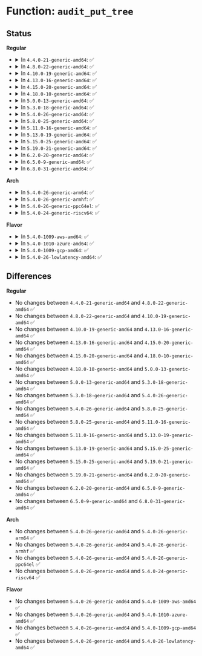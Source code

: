 # Function: <code>audit_put_tree</code>

## Status
<b>Regular</b>
<ul>
<li>
<details>
<summary>In <code>4.4.0-21-generic-amd64</code>: ✅</summary>

```c
void audit_put_tree(struct audit_tree * tree)
```

```json
{
  "name": "audit_put_tree",
  "collision_type": "Unique Global",
  "inline_type": "No",
  "funcs": [
    {
      "addr": 18446744071580074160,
      "name": "audit_put_tree",
      "external": true,
      "loc": "kernel/audit_tree.c:647",
      "file": "kernel/audit_tree.c",
      "inline": "seen, unknown",
      "caller_inline": [],
      "caller_func": [
        "kernel/auditfilter.c:audit_del_rule",
        "kernel/auditfilter.c:audit_rule_change",
        "kernel/auditfilter.c:audit_rule_change"
      ]
    }
  ],
  "symbols": [
    {
      "addr": 18446744071580074160,
      "name": "audit_put_tree",
      "section": ".text",
      "bind": "STB_GLOBAL",
      "size": 31
    }
  ]
}
```
</details>
</li>
<li>
<details>
<summary>In <code>4.8.0-22-generic-amd64</code>: ✅</summary>

```c
void audit_put_tree(struct audit_tree * tree)
```

```json
{
  "name": "audit_put_tree",
  "collision_type": "Unique Global",
  "inline_type": "No",
  "funcs": [
    {
      "addr": 18446744071580107408,
      "name": "audit_put_tree",
      "external": true,
      "loc": "kernel/audit_tree.c:647",
      "file": "kernel/audit_tree.c",
      "inline": "seen, unknown",
      "caller_inline": [],
      "caller_func": [
        "kernel/auditfilter.c:audit_rule_change",
        "kernel/auditfilter.c:audit_rule_change",
        "kernel/auditfilter.c:audit_del_rule"
      ]
    }
  ],
  "symbols": [
    {
      "addr": 18446744071580107408,
      "name": "audit_put_tree",
      "section": ".text",
      "bind": "STB_GLOBAL",
      "size": 31
    }
  ]
}
```
</details>
</li>
<li>
<details>
<summary>In <code>4.10.0-19-generic-amd64</code>: ✅</summary>

```c
void audit_put_tree(struct audit_tree * tree)
```

```json
{
  "name": "audit_put_tree",
  "collision_type": "Unique Global",
  "inline_type": "No",
  "funcs": [
    {
      "addr": 18446744071580147728,
      "name": "audit_put_tree",
      "external": true,
      "loc": "kernel/audit_tree.c:656",
      "file": "kernel/audit_tree.c",
      "inline": "seen, unknown",
      "caller_inline": [],
      "caller_func": [
        "kernel/auditfilter.c:audit_rule_change",
        "kernel/auditfilter.c:audit_rule_change",
        "kernel/auditfilter.c:audit_del_rule"
      ]
    }
  ],
  "symbols": [
    {
      "addr": 18446744071580147728,
      "name": "audit_put_tree",
      "section": ".text",
      "bind": "STB_GLOBAL",
      "size": 31
    }
  ]
}
```
</details>
</li>
<li>
<details>
<summary>In <code>4.13.0-16-generic-amd64</code>: ✅</summary>

```c
void audit_put_tree(struct audit_tree * tree)
```

```json
{
  "name": "audit_put_tree",
  "collision_type": "Unique Global",
  "inline_type": "No",
  "funcs": [
    {
      "addr": 18446744071580153520,
      "name": "audit_put_tree",
      "external": true,
      "loc": "kernel/audit_tree.c:689",
      "file": "kernel/audit_tree.c",
      "inline": "seen, unknown",
      "caller_inline": [],
      "caller_func": [
        "kernel/auditfilter.c:audit_rule_change",
        "kernel/auditfilter.c:audit_rule_change",
        "kernel/auditfilter.c:audit_del_rule"
      ]
    }
  ],
  "symbols": [
    {
      "addr": 18446744071580153520,
      "name": "audit_put_tree",
      "section": ".text",
      "bind": "STB_GLOBAL",
      "size": 32
    }
  ]
}
```
</details>
</li>
<li>
<details>
<summary>In <code>4.15.0-20-generic-amd64</code>: ✅</summary>

```c
void audit_put_tree(struct audit_tree * tree)
```

```json
{
  "name": "audit_put_tree",
  "collision_type": "Unique Global",
  "inline_type": "No",
  "funcs": [
    {
      "addr": 18446744071580206320,
      "name": "audit_put_tree",
      "external": true,
      "loc": "kernel/audit_tree.c:690",
      "file": "kernel/audit_tree.c",
      "inline": "seen, unknown",
      "caller_inline": [],
      "caller_func": [
        "kernel/auditfilter.c:audit_rule_change",
        "kernel/auditfilter.c:audit_rule_change",
        "kernel/auditfilter.c:audit_del_rule"
      ]
    }
  ],
  "symbols": [
    {
      "addr": 18446744071580206320,
      "name": "audit_put_tree",
      "section": ".text",
      "bind": "STB_GLOBAL",
      "size": 38
    }
  ]
}
```
</details>
</li>
<li>
<details>
<summary>In <code>4.18.0-10-generic-amd64</code>: ✅</summary>

```c
void audit_put_tree(struct audit_tree * tree)
```

```json
{
  "name": "audit_put_tree",
  "collision_type": "Unique Global",
  "inline_type": "No",
  "funcs": [
    {
      "addr": 18446744071580266304,
      "name": "audit_put_tree",
      "external": true,
      "loc": "kernel/audit_tree.c:690",
      "file": "kernel/audit_tree.c",
      "inline": "seen, unknown",
      "caller_inline": [],
      "caller_func": [
        "kernel/auditfilter.c:audit_rule_change",
        "kernel/auditfilter.c:audit_rule_change",
        "kernel/auditfilter.c:audit_del_rule"
      ]
    }
  ],
  "symbols": [
    {
      "addr": 18446744071580266304,
      "name": "audit_put_tree",
      "section": ".text",
      "bind": "STB_GLOBAL",
      "size": 38
    }
  ]
}
```
</details>
</li>
<li>
<details>
<summary>In <code>5.0.0-13-generic-amd64</code>: ✅</summary>

```c
void audit_put_tree(struct audit_tree * tree)
```

```json
{
  "name": "audit_put_tree",
  "collision_type": "Unique Global",
  "inline_type": "No",
  "funcs": [
    {
      "addr": 18446744071580318880,
      "name": "audit_put_tree",
      "external": true,
      "loc": "kernel/audit_tree.c:741",
      "file": "kernel/audit_tree.c",
      "inline": "seen, unknown",
      "caller_inline": [],
      "caller_func": [
        "kernel/auditfilter.c:audit_rule_change",
        "kernel/auditfilter.c:audit_rule_change",
        "kernel/auditfilter.c:audit_del_rule"
      ]
    }
  ],
  "symbols": [
    {
      "addr": 18446744071580318880,
      "name": "audit_put_tree",
      "section": ".text",
      "bind": "STB_GLOBAL",
      "size": 38
    }
  ]
}
```
</details>
</li>
<li>
<details>
<summary>In <code>5.3.0-18-generic-amd64</code>: ✅</summary>

```c
void audit_put_tree(struct audit_tree * tree)
```

```json
{
  "name": "audit_put_tree",
  "collision_type": "Unique Global",
  "inline_type": "No",
  "funcs": [
    {
      "addr": 18446744071580371168,
      "name": "audit_put_tree",
      "external": true,
      "loc": "kernel/audit_tree.c:742",
      "file": "kernel/audit_tree.c",
      "inline": "seen, unknown",
      "caller_inline": [],
      "caller_func": [
        "kernel/auditfilter.c:audit_rule_change",
        "kernel/auditfilter.c:audit_del_rule",
        "kernel/auditfilter.c:audit_data_to_entry"
      ]
    }
  ],
  "symbols": [
    {
      "addr": 18446744071580371168,
      "name": "audit_put_tree",
      "section": ".text",
      "bind": "STB_GLOBAL",
      "size": 42
    }
  ]
}
```
</details>
</li>
<li>
<details>
<summary>In <code>5.4.0-26-generic-amd64</code>: ✅</summary>

```c
void audit_put_tree(struct audit_tree * tree)
```

```json
{
  "name": "audit_put_tree",
  "collision_type": "Unique Global",
  "inline_type": "No",
  "funcs": [
    {
      "addr": 18446744071580419920,
      "name": "audit_put_tree",
      "external": true,
      "loc": "kernel/audit_tree.c:742",
      "file": "kernel/audit_tree.c",
      "inline": "seen, unknown",
      "caller_inline": [],
      "caller_func": [
        "kernel/auditfilter.c:audit_rule_change",
        "kernel/auditfilter.c:audit_del_rule",
        "kernel/auditfilter.c:audit_data_to_entry"
      ]
    }
  ],
  "symbols": [
    {
      "addr": 18446744071580419920,
      "name": "audit_put_tree",
      "section": ".text",
      "bind": "STB_GLOBAL",
      "size": 42
    }
  ]
}
```
</details>
</li>
<li>
<details>
<summary>In <code>5.8.0-25-generic-amd64</code>: ✅</summary>

```c
void audit_put_tree(struct audit_tree * tree)
```

```json
{
  "name": "audit_put_tree",
  "collision_type": "Unique Global",
  "inline_type": "No",
  "funcs": [
    {
      "addr": 18446744071580499760,
      "name": "audit_put_tree",
      "external": true,
      "loc": "kernel/audit_tree.c:742",
      "file": "kernel/audit_tree.c",
      "inline": "seen, unknown",
      "caller_inline": [],
      "caller_func": [
        "kernel/auditfilter.c:audit_del_rule",
        "kernel/auditfilter.c:audit_add_rule",
        "kernel/auditfilter.c:audit_add_rule",
        "kernel/auditfilter.c:audit_data_to_entry"
      ]
    }
  ],
  "symbols": [
    {
      "addr": 18446744071580499760,
      "name": "audit_put_tree",
      "section": ".text",
      "bind": "STB_GLOBAL",
      "size": 62
    }
  ]
}
```
</details>
</li>
<li>
<details>
<summary>In <code>5.11.0-16-generic-amd64</code>: ✅</summary>

```c
void audit_put_tree(struct audit_tree * tree)
```

```json
{
  "name": "audit_put_tree",
  "collision_type": "Unique Global",
  "inline_type": "No",
  "funcs": [
    {
      "addr": 18446744071580487840,
      "name": "audit_put_tree",
      "external": true,
      "loc": "kernel/audit_tree.c:740",
      "file": "kernel/audit_tree.c",
      "inline": "seen, unknown",
      "caller_inline": [],
      "caller_func": [
        "kernel/auditfilter.c:audit_del_rule",
        "kernel/auditfilter.c:audit_add_rule",
        "kernel/auditfilter.c:audit_add_rule",
        "kernel/auditfilter.c:audit_data_to_entry"
      ]
    }
  ],
  "symbols": [
    {
      "addr": 18446744071580487840,
      "name": "audit_put_tree",
      "section": ".text",
      "bind": "STB_GLOBAL",
      "size": 62
    }
  ]
}
```
</details>
</li>
<li>
<details>
<summary>In <code>5.13.0-19-generic-amd64</code>: ✅</summary>

```c
void audit_put_tree(struct audit_tree * tree)
```

```json
{
  "name": "audit_put_tree",
  "collision_type": "Unique Global",
  "inline_type": "No",
  "funcs": [
    {
      "addr": 18446744071580491760,
      "name": "audit_put_tree",
      "external": true,
      "loc": "kernel/audit_tree.c:740",
      "file": "kernel/audit_tree.c",
      "inline": "seen, unknown",
      "caller_inline": [],
      "caller_func": [
        "kernel/auditfilter.c:audit_del_rule",
        "kernel/auditfilter.c:audit_add_rule",
        "kernel/auditfilter.c:audit_add_rule",
        "kernel/auditfilter.c:audit_data_to_entry"
      ]
    }
  ],
  "symbols": [
    {
      "addr": 18446744071580491760,
      "name": "audit_put_tree",
      "section": ".text",
      "bind": "STB_GLOBAL",
      "size": 62
    }
  ]
}
```
</details>
</li>
<li>
<details>
<summary>In <code>5.15.0-25-generic-amd64</code>: ✅</summary>

```c
void audit_put_tree(struct audit_tree * tree)
```

```json
{
  "name": "audit_put_tree",
  "collision_type": "Unique Global",
  "inline_type": "No",
  "funcs": [
    {
      "addr": 18446744071580659360,
      "name": "audit_put_tree",
      "external": true,
      "loc": "kernel/audit_tree.c:739",
      "file": "kernel/audit_tree.c",
      "inline": "seen, unknown",
      "caller_inline": [],
      "caller_func": [
        "kernel/auditfilter.c:audit_del_rule",
        "kernel/auditfilter.c:audit_add_rule",
        "kernel/auditfilter.c:audit_add_rule",
        "kernel/auditfilter.c:audit_data_to_entry"
      ]
    }
  ],
  "symbols": [
    {
      "addr": 18446744071580659360,
      "name": "audit_put_tree",
      "section": ".text",
      "bind": "STB_GLOBAL",
      "size": 62
    }
  ]
}
```
</details>
</li>
<li>
<details>
<summary>In <code>5.19.0-21-generic-amd64</code>: ✅</summary>

```c
void audit_put_tree(struct audit_tree * tree)
```

```json
{
  "name": "audit_put_tree",
  "collision_type": "Unique Global",
  "inline_type": "No",
  "funcs": [
    {
      "addr": 18446744071580869280,
      "name": "audit_put_tree",
      "external": true,
      "loc": "kernel/audit_tree.c:740",
      "file": "kernel/audit_tree.c",
      "inline": "seen, unknown",
      "caller_inline": [],
      "caller_func": [
        "kernel/auditfilter.c:audit_del_rule",
        "kernel/auditfilter.c:audit_add_rule",
        "kernel/auditfilter.c:audit_add_rule",
        "kernel/auditfilter.c:audit_data_to_entry"
      ]
    }
  ],
  "symbols": [
    {
      "addr": 18446744071580869280,
      "name": "audit_put_tree",
      "section": ".text",
      "bind": "STB_GLOBAL",
      "size": 92
    }
  ]
}
```
</details>
</li>
<li>
<details>
<summary>In <code>6.2.0-20-generic-amd64</code>: ✅</summary>

```c
void audit_put_tree(struct audit_tree * tree)
```

```json
{
  "name": "audit_put_tree",
  "collision_type": "Unique Global",
  "inline_type": "No",
  "funcs": [
    {
      "addr": 18446744071581157664,
      "name": "audit_put_tree",
      "external": true,
      "loc": "kernel/audit_tree.c:740",
      "file": "kernel/audit_tree.c",
      "inline": "seen, unknown",
      "caller_inline": [],
      "caller_func": [
        "kernel/auditfilter.c:audit_del_rule",
        "kernel/auditfilter.c:audit_add_rule",
        "kernel/auditfilter.c:audit_add_rule",
        "kernel/auditfilter.c:audit_data_to_entry"
      ]
    }
  ],
  "symbols": [
    {
      "addr": 18446744071581157664,
      "name": "audit_put_tree",
      "section": ".text",
      "bind": "STB_GLOBAL",
      "size": 92
    }
  ]
}
```
</details>
</li>
<li>
<details>
<summary>In <code>6.5.0-9-generic-amd64</code>: ✅</summary>

```c
void audit_put_tree(struct audit_tree * tree)
```

```json
{
  "name": "audit_put_tree",
  "collision_type": "Unique Global",
  "inline_type": "No",
  "funcs": [
    {
      "addr": 18446744071581251088,
      "name": "audit_put_tree",
      "external": true,
      "loc": "kernel/audit_tree.c:740",
      "file": "kernel/audit_tree.c",
      "inline": "seen, unknown",
      "caller_inline": [],
      "caller_func": [
        "kernel/auditfilter.c:audit_del_rule",
        "kernel/auditfilter.c:audit_add_rule",
        "kernel/auditfilter.c:audit_add_rule",
        "kernel/auditfilter.c:audit_data_to_entry"
      ]
    }
  ],
  "symbols": [
    {
      "addr": 18446744071581251088,
      "name": "audit_put_tree",
      "section": ".text",
      "bind": "STB_GLOBAL",
      "size": 93
    }
  ]
}
```
</details>
</li>
<li>
<details>
<summary>In <code>6.8.0-31-generic-amd64</code>: ✅</summary>

```c
void audit_put_tree(struct audit_tree * tree)
```

```json
{
  "name": "audit_put_tree",
  "collision_type": "Unique Global",
  "inline_type": "No",
  "funcs": [
    {
      "addr": 18446744071581357328,
      "name": "audit_put_tree",
      "external": true,
      "loc": "kernel/audit_tree.c:740",
      "file": "kernel/audit_tree.c",
      "inline": "seen, unknown",
      "caller_inline": [],
      "caller_func": [
        "kernel/auditfilter.c:audit_del_rule",
        "kernel/auditfilter.c:audit_add_rule",
        "kernel/auditfilter.c:audit_add_rule",
        "kernel/auditfilter.c:audit_data_to_entry"
      ]
    }
  ],
  "symbols": [
    {
      "addr": 18446744071581357328,
      "name": "audit_put_tree",
      "section": ".text",
      "bind": "STB_GLOBAL",
      "size": 93
    }
  ]
}
```
</details>
</li>
</ul>
<b>Arch</b>
<ul>
<li>
<details>
<summary>In <code>5.4.0-26-generic-arm64</code>: ✅</summary>

```c
void audit_put_tree(struct audit_tree * tree)
```

```json
{
  "name": "audit_put_tree",
  "collision_type": "Unique Global",
  "inline_type": "No",
  "funcs": [
    {
      "addr": 18446603336491686848,
      "name": "audit_put_tree",
      "external": true,
      "loc": "kernel/audit_tree.c:742",
      "file": "kernel/audit_tree.c",
      "inline": "seen, unknown",
      "caller_inline": [],
      "caller_func": [
        "kernel/auditfilter.c:audit_rule_change",
        "kernel/auditfilter.c:audit_rule_change",
        "kernel/auditfilter.c:audit_del_rule",
        "kernel/auditfilter.c:audit_data_to_entry"
      ]
    }
  ],
  "symbols": [
    {
      "addr": 18446603336491686848,
      "name": "audit_put_tree",
      "section": ".text",
      "bind": "STB_GLOBAL",
      "size": 84
    }
  ]
}
```
</details>
</li>
<li>
<details>
<summary>In <code>5.4.0-26-generic-armhf</code>: ✅</summary>

```c
void audit_put_tree(struct audit_tree * tree)
```

```json
{
  "name": "audit_put_tree",
  "collision_type": "Unique Global",
  "inline_type": "No",
  "funcs": [
    {
      "addr": 3225639992,
      "name": "audit_put_tree",
      "external": true,
      "loc": "kernel/audit_tree.c:742",
      "file": "kernel/audit_tree.c",
      "inline": "seen, unknown",
      "caller_inline": [],
      "caller_func": [
        "kernel/auditfilter.c:audit_rule_change",
        "kernel/auditfilter.c:audit_rule_change",
        "kernel/auditfilter.c:audit_del_rule",
        "kernel/auditfilter.c:audit_data_to_entry"
      ]
    }
  ],
  "symbols": [
    {
      "addr": 3225639992,
      "name": "audit_put_tree",
      "section": ".text",
      "bind": "STB_GLOBAL",
      "size": 64
    }
  ]
}
```
</details>
</li>
<li>
<details>
<summary>In <code>5.4.0-26-generic-ppc64el</code>: ✅</summary>

```c
void audit_put_tree(struct audit_tree * tree)
```

```json
{
  "name": "audit_put_tree",
  "collision_type": "Unique Global",
  "inline_type": "No",
  "funcs": [
    {
      "addr": 13835058055284699984,
      "name": "audit_put_tree",
      "external": true,
      "loc": "kernel/audit_tree.c:742",
      "file": "kernel/audit_tree.c",
      "inline": "seen, unknown",
      "caller_inline": [],
      "caller_func": [
        "kernel/auditfilter.c:audit_rule_change",
        "kernel/auditfilter.c:audit_del_rule",
        "kernel/auditfilter.c:audit_data_to_entry"
      ]
    }
  ],
  "symbols": [
    {
      "addr": 13835058055284699984,
      "name": "audit_put_tree",
      "section": ".text",
      "bind": "STB_GLOBAL",
      "size": 104
    }
  ]
}
```
</details>
</li>
<li>
<details>
<summary>In <code>5.4.0-24-generic-riscv64</code>: ✅</summary>

```c
void audit_put_tree(struct audit_tree * tree)
```

```json
{
  "name": "audit_put_tree",
  "collision_type": "Unique Global",
  "inline_type": "No",
  "funcs": [
    {
      "addr": 18446743936272076028,
      "name": "audit_put_tree",
      "external": true,
      "loc": "kernel/audit_tree.c:742",
      "file": "kernel/audit_tree.c",
      "inline": "seen, unknown",
      "caller_inline": [],
      "caller_func": [
        "kernel/auditfilter.c:audit_rule_change",
        "kernel/auditfilter.c:audit_del_rule",
        "kernel/auditfilter.c:audit_data_to_entry"
      ]
    }
  ],
  "symbols": [
    {
      "addr": 18446743936272076028,
      "name": "audit_put_tree",
      "section": ".text",
      "bind": "STB_GLOBAL",
      "size": 74
    }
  ]
}
```
</details>
</li>
</ul>
<b>Flavor</b>
<ul>
<li>
<details>
<summary>In <code>5.4.0-1009-aws-amd64</code>: ✅</summary>

```c
void audit_put_tree(struct audit_tree * tree)
```

```json
{
  "name": "audit_put_tree",
  "collision_type": "Unique Global",
  "inline_type": "No",
  "funcs": [
    {
      "addr": 18446744071580388720,
      "name": "audit_put_tree",
      "external": true,
      "loc": "kernel/audit_tree.c:742",
      "file": "kernel/audit_tree.c",
      "inline": "seen, unknown",
      "caller_inline": [],
      "caller_func": [
        "kernel/auditfilter.c:audit_rule_change",
        "kernel/auditfilter.c:audit_del_rule",
        "kernel/auditfilter.c:audit_data_to_entry"
      ]
    }
  ],
  "symbols": [
    {
      "addr": 18446744071580388720,
      "name": "audit_put_tree",
      "section": ".text",
      "bind": "STB_GLOBAL",
      "size": 42
    }
  ]
}
```
</details>
</li>
<li>
<details>
<summary>In <code>5.4.0-1010-azure-amd64</code>: ✅</summary>

```c
void audit_put_tree(struct audit_tree * tree)
```

```json
{
  "name": "audit_put_tree",
  "collision_type": "Unique Global",
  "inline_type": "No",
  "funcs": [
    {
      "addr": 18446744071580335888,
      "name": "audit_put_tree",
      "external": true,
      "loc": "kernel/audit_tree.c:742",
      "file": "kernel/audit_tree.c",
      "inline": "seen, unknown",
      "caller_inline": [],
      "caller_func": [
        "kernel/auditfilter.c:audit_rule_change",
        "kernel/auditfilter.c:audit_del_rule",
        "kernel/auditfilter.c:audit_data_to_entry"
      ]
    }
  ],
  "symbols": [
    {
      "addr": 18446744071580335888,
      "name": "audit_put_tree",
      "section": ".text",
      "bind": "STB_GLOBAL",
      "size": 42
    }
  ]
}
```
</details>
</li>
<li>
<details>
<summary>In <code>5.4.0-1009-gcp-amd64</code>: ✅</summary>

```c
void audit_put_tree(struct audit_tree * tree)
```

```json
{
  "name": "audit_put_tree",
  "collision_type": "Unique Global",
  "inline_type": "No",
  "funcs": [
    {
      "addr": 18446744071580379968,
      "name": "audit_put_tree",
      "external": true,
      "loc": "kernel/audit_tree.c:742",
      "file": "kernel/audit_tree.c",
      "inline": "seen, unknown",
      "caller_inline": [],
      "caller_func": [
        "kernel/auditfilter.c:audit_rule_change",
        "kernel/auditfilter.c:audit_del_rule",
        "kernel/auditfilter.c:audit_data_to_entry"
      ]
    }
  ],
  "symbols": [
    {
      "addr": 18446744071580379968,
      "name": "audit_put_tree",
      "section": ".text",
      "bind": "STB_GLOBAL",
      "size": 42
    }
  ]
}
```
</details>
</li>
<li>
<details>
<summary>In <code>5.4.0-26-lowlatency-amd64</code>: ✅</summary>

```c
void audit_put_tree(struct audit_tree * tree)
```

```json
{
  "name": "audit_put_tree",
  "collision_type": "Unique Global",
  "inline_type": "No",
  "funcs": [
    {
      "addr": 18446744071580435488,
      "name": "audit_put_tree",
      "external": true,
      "loc": "kernel/audit_tree.c:742",
      "file": "kernel/audit_tree.c",
      "inline": "seen, unknown",
      "caller_inline": [],
      "caller_func": [
        "kernel/auditfilter.c:audit_rule_change",
        "kernel/auditfilter.c:audit_del_rule",
        "kernel/auditfilter.c:audit_data_to_entry"
      ]
    }
  ],
  "symbols": [
    {
      "addr": 18446744071580435488,
      "name": "audit_put_tree",
      "section": ".text",
      "bind": "STB_GLOBAL",
      "size": 42
    }
  ]
}
```
</details>
</li>
</ul>

## Differences
<b>Regular</b>
<ul>
<li>
No changes between <code>4.4.0-21-generic-amd64</code> and <code>4.8.0-22-generic-amd64</code> ✅
</li>
<li>
No changes between <code>4.8.0-22-generic-amd64</code> and <code>4.10.0-19-generic-amd64</code> ✅
</li>
<li>
No changes between <code>4.10.0-19-generic-amd64</code> and <code>4.13.0-16-generic-amd64</code> ✅
</li>
<li>
No changes between <code>4.13.0-16-generic-amd64</code> and <code>4.15.0-20-generic-amd64</code> ✅
</li>
<li>
No changes between <code>4.15.0-20-generic-amd64</code> and <code>4.18.0-10-generic-amd64</code> ✅
</li>
<li>
No changes between <code>4.18.0-10-generic-amd64</code> and <code>5.0.0-13-generic-amd64</code> ✅
</li>
<li>
No changes between <code>5.0.0-13-generic-amd64</code> and <code>5.3.0-18-generic-amd64</code> ✅
</li>
<li>
No changes between <code>5.3.0-18-generic-amd64</code> and <code>5.4.0-26-generic-amd64</code> ✅
</li>
<li>
No changes between <code>5.4.0-26-generic-amd64</code> and <code>5.8.0-25-generic-amd64</code> ✅
</li>
<li>
No changes between <code>5.8.0-25-generic-amd64</code> and <code>5.11.0-16-generic-amd64</code> ✅
</li>
<li>
No changes between <code>5.11.0-16-generic-amd64</code> and <code>5.13.0-19-generic-amd64</code> ✅
</li>
<li>
No changes between <code>5.13.0-19-generic-amd64</code> and <code>5.15.0-25-generic-amd64</code> ✅
</li>
<li>
No changes between <code>5.15.0-25-generic-amd64</code> and <code>5.19.0-21-generic-amd64</code> ✅
</li>
<li>
No changes between <code>5.19.0-21-generic-amd64</code> and <code>6.2.0-20-generic-amd64</code> ✅
</li>
<li>
No changes between <code>6.2.0-20-generic-amd64</code> and <code>6.5.0-9-generic-amd64</code> ✅
</li>
<li>
No changes between <code>6.5.0-9-generic-amd64</code> and <code>6.8.0-31-generic-amd64</code> ✅
</li>
</ul>
<b>Arch</b>
<ul>
<li>
No changes between <code>5.4.0-26-generic-amd64</code> and <code>5.4.0-26-generic-arm64</code> ✅
</li>
<li>
No changes between <code>5.4.0-26-generic-amd64</code> and <code>5.4.0-26-generic-armhf</code> ✅
</li>
<li>
No changes between <code>5.4.0-26-generic-amd64</code> and <code>5.4.0-26-generic-ppc64el</code> ✅
</li>
<li>
No changes between <code>5.4.0-26-generic-amd64</code> and <code>5.4.0-24-generic-riscv64</code> ✅
</li>
</ul>
<b>Flavor</b>
<ul>
<li>
No changes between <code>5.4.0-26-generic-amd64</code> and <code>5.4.0-1009-aws-amd64</code> ✅
</li>
<li>
No changes between <code>5.4.0-26-generic-amd64</code> and <code>5.4.0-1010-azure-amd64</code> ✅
</li>
<li>
No changes between <code>5.4.0-26-generic-amd64</code> and <code>5.4.0-1009-gcp-amd64</code> ✅
</li>
<li>
No changes between <code>5.4.0-26-generic-amd64</code> and <code>5.4.0-26-lowlatency-amd64</code> ✅
</li>
</ul>

